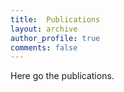```yaml
---
title:  Publications
layout: archive
author_profile: true
comments: false
---
```


Here go the publications.
